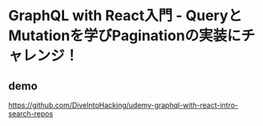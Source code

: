 # GraphQL with React入門 - QueryとMutationを学びPaginationの実装にチャレンジ！

## demo
https://github.com/DiveIntoHacking/udemy-graphql-with-react-intro-search-repos
